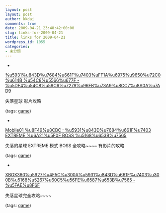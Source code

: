 ```yaml
---
layout: post
layout: post
author: kkdai
comments: true
date: 2009-04-21 23:48:42+00:00
slug: links-for-2009-04-21
title: links for 2009-04-21
wordpress_id: 1055
categories:
- 未分類
---
```


  * 
                

[%u5931%u843D%u7684%u661F%u7403%uFF1A%u6975%u9650%u72C0%u614B %u54C8%u5566%u677F - %u5DF4%u54C8%u59C6%u7279%u96FB%u73A9%u8CC7%u8A0A%u7AD9](http://forum.gamer.com.tw/Co.php?bsn=09227&sn=4675&author=sniper5k)


                

失落星球 影片攻略


                

(tags: [game](http://delicious.com/kkdai/game))


            
  * 
                

[Mobile01 %u8F49%u8CBC : %u5931%u843D%u7684%u661F%u7403 EXTREME %u6A21%u5F0F BOSS %u5168%u653B%u7565](http://www.mobile01.com/topicdetail.php?f=282&t=369394)


                

失落的星球 EXTREME 模式 BOSS 全攻略~~~~ 有影片的攻略


                

(tags: [game](http://delicious.com/kkdai/game))


            
  * 
                

[XBOX360%u5927%u4F5C%u300A%u5931%u843D%u661F%u7403%u300B%u5168%u5267%u60C5%u56FE%u6587%u653B%u7565 - %u5FAE%u8F6F](http://www.gameaxis.com.cn/2/lib/200701/11/20070111291.htm)


                

失落星球完全攻略~~~~


                

(tags: [game](http://delicious.com/kkdai/game))


            
